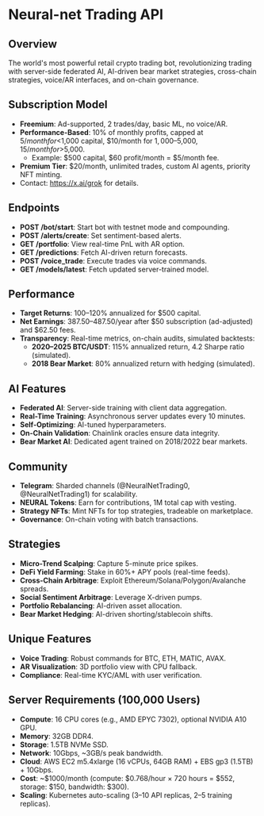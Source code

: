 # Neural-net Trading API

## Overview
The world's most powerful retail crypto trading bot, revolutionizing trading with server-side federated AI, AI-driven bear market strategies, cross-chain strategies, voice/AR interfaces, and on-chain governance.

## Subscription Model
- **Freemium**: Ad-supported, 2 trades/day, basic ML, no voice/AR.
- **Performance-Based**: 10% of monthly profits, capped at $5/month for <$1,000 capital, $10/month for $1,000–$5,000, $15/month for >$5,000.
  - Example: $500 capital, $60 profit/month = $5/month fee.
- **Premium Tier**: $20/month, unlimited trades, custom AI agents, priority NFT minting.
- Contact: https://x.ai/grok for details.

## Endpoints
- **POST /bot/start**: Start bot with testnet mode and compounding.
- **POST /alerts/create**: Set sentiment-based alerts.
- **GET /portfolio**: View real-time PnL with AR option.
- **GET /predictions**: Fetch AI-driven return forecasts.
- **POST /voice_trade**: Execute trades via voice commands.
- **GET /models/latest**: Fetch updated server-trained model.

## Performance
- **Target Returns**: 100–120% annualized for $500 capital.
- **Net Earnings**: $387.50–$487.50/year after $50 subscription (ad-adjusted) and $62.50 fees.
- **Transparency**: Real-time metrics, on-chain audits, simulated backtests:
  - **2020–2025 BTC/USDT**: 115% annualized return, 4.2 Sharpe ratio (simulated).
  - **2018 Bear Market**: 80% annualized return with hedging (simulated).

## AI Features
- **Federated AI**: Server-side training with client data aggregation.
- **Real-Time Training**: Asynchronous server updates every 10 minutes.
- **Self-Optimizing**: AI-tuned hyperparameters.
- **On-Chain Validation**: Chainlink oracles ensure data integrity.
- **Bear Market AI**: Dedicated agent trained on 2018/2022 bear markets.

## Community
- **Telegram**: Sharded channels (@NeuralNetTrading0, @NeuralNetTrading1) for scalability.
- **NEURAL Tokens**: Earn for contributions, 1M total cap with vesting.
- **Strategy NFTs**: Mint NFTs for top strategies, tradeable on marketplace.
- **Governance**: On-chain voting with batch transactions.

## Strategies
- **Micro-Trend Scalping**: Capture 5-minute price spikes.
- **DeFi Yield Farming**: Stake in 60%+ APY pools (real-time feeds).
- **Cross-Chain Arbitrage**: Exploit Ethereum/Solana/Polygon/Avalanche spreads.
- **Social Sentiment Arbitrage**: Leverage X-driven pumps.
- **Portfolio Rebalancing**: AI-driven asset allocation.
- **Bear Market Hedging**: AI-driven shorting/stablecoin shifts.

## Unique Features
- **Voice Trading**: Robust commands for BTC, ETH, MATIC, AVAX.
- **AR Visualization**: 3D portfolio view with CPU fallback.
- **Compliance**: Real-time KYC/AML with user verification.

## Server Requirements (100,000 Users)
- **Compute**: 16 CPU cores (e.g., AMD EPYC 7302), optional NVIDIA A10 GPU.
- **Memory**: 32GB DDR4.
- **Storage**: 1.5TB NVMe SSD.
- **Network**: 10Gbps, ~3GB/s peak bandwidth.
- **Cloud**: AWS EC2 m5.4xlarge (16 vCPUs, 64GB RAM) + EBS gp3 (1.5TB) + 10Gbps.
- **Cost**: ~$1000/month (compute: $0.768/hour × 720 hours = $552, storage: $150, bandwidth: $300).
- **Scaling**: Kubernetes auto-scaling (3–10 API replicas, 2–5 training replicas).

